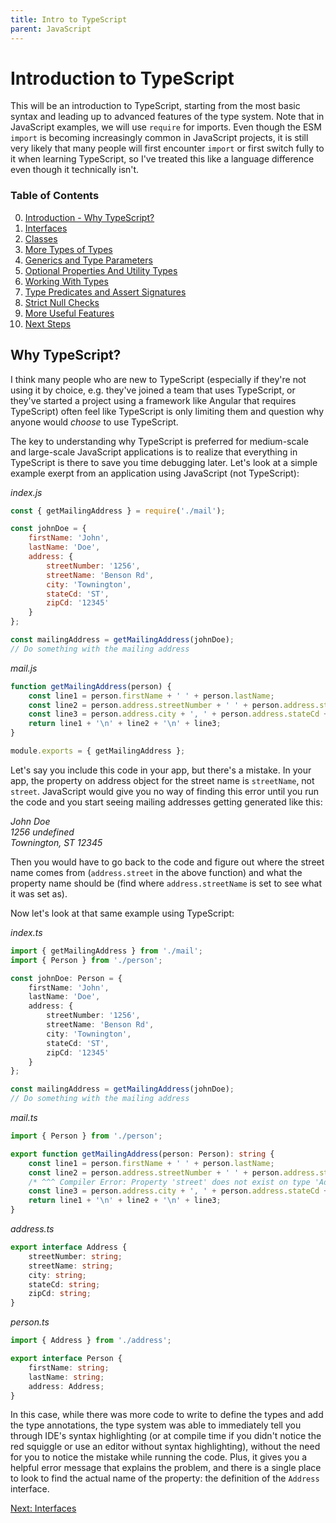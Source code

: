 ```yaml
---
title: Intro to TypeScript
parent: JavaScript
---
```

# Introduction to TypeScript
This will be an introduction to TypeScript, starting from the most basic syntax and leading up to advanced features of the type system. Note that in JavaScript examples, we will use `require` for imports. Even though the ESM `import` is becoming increasingly common in JavaScript projects, it is still very likely that many people will first encounter `import` or first switch fully to it when learning TypeScript, so I've treated this like a language difference even though it technically isn't.

### Table of Contents
0. [Introduction - Why TypeScript?](0-intro.md)
1. [Interfaces](1-interfaces.md)
1. [Classes](2-classes.md)
1. [More Types of Types](3-types.md)
1. [Generics and Type Parameters](4-generics.md)
1. [Optional Properties And Utility Types](5-utility.md)
1. [Working With Types](6-return-of-the-types.md)
1. [Type Predicates and Assert Signatures](7-type-predicates.md)
1. [Strict Null Checks](8-strict-null-checks.md)
1. [More Useful Features](9-useful-stuff.md)
1. [Next Steps](10-next-steps.md)

## Why TypeScript?
I think many people who are new to TypeScript (especially if they're not using it by choice, e.g. they've joined a team that uses TypeScript, or they've started a project using a framework like Angular that requires TypeScript) often feel like TypeScript is only limiting them and question why anyone would *choose* to use TypeScript.

The key to understanding why TypeScript is preferred for medium-scale and large-scale JavaScript applications is to realize that everything in TypeScript is there to save you time debugging later. Let's look at a simple example exerpt from an application using JavaScript (not TypeScript):

_index.js_
```JavaScript
const { getMailingAddress } = require('./mail');

const johnDoe = {
    firstName: 'John',
    lastName: 'Doe',
    address: {
        streetNumber: '1256',
        streetName: 'Benson Rd',
        city: 'Townington',
        stateCd: 'ST',
        zipCd: '12345'
    }
};

const mailingAddress = getMailingAddress(johnDoe);
// Do something with the mailing address
```

_mail.js_
```JavaScript
function getMailingAddress(person) {
    const line1 = person.firstName + ' ' + person.lastName;
    const line2 = person.address.streetNumber + ' ' + person.address.street;
    const line3 = person.address.city + ', ' + person.address.stateCd + ' ' + person.address.zipCd;
    return line1 + '\n' + line2 + '\n' + line3;
}

module.exports = { getMailingAddress };
```

Let's say you include this code in your app, but there's a mistake. In your app, the property on address object for the street name is `streetName`, not `street`. JavaScript would give you no way of finding this error until you run the code and you start seeing mailing addresses getting generated like this:

_John Doe_  
_1256 undefined_  
_Townington, ST 12345_

Then you would have to go back to the code and figure out where the street name comes from (`address.street` in the above function) and what the property name should be (find where `address.streetName` is set to see what it was set as).

Now let's look at that same example using TypeScript:

_index.ts_
```TypeScript
import { getMailingAddress } from './mail';
import { Person } from './person';

const johnDoe: Person = {
    firstName: 'John',
    lastName: 'Doe',
    address: {
        streetNumber: '1256',
        streetName: 'Benson Rd',
        city: 'Townington',
        stateCd: 'ST',
        zipCd: '12345'
    }
};

const mailingAddress = getMailingAddress(johnDoe);
// Do something with the mailing address
```

_mail.ts_
```TypeScript
import { Person } from './person';

export function getMailingAddress(person: Person): string {
    const line1 = person.firstName + ' ' + person.lastName;
    const line2 = person.address.streetNumber + ' ' + person.address.street;
    /* ^^^ Compiler Error: Property 'street' does not exist on type 'Address'. ^^^ */
    const line3 = person.address.city + ', ' + person.address.stateCd + ' ' + person.address.zipCd;
    return line1 + '\n' + line2 + '\n' + line3;
}
```

_address.ts_
```TypeScript
export interface Address {
    streetNumber: string;
    streetName: string;
    city: string;
    stateCd: string;
    zipCd: string;
}
```

_person.ts_
```TypeScript
import { Address } from './address';

export interface Person {
    firstName: string;
    lastName: string;
    address: Address;
}
```

In this case, while there was more code to write to define the types and add the type annotations, the type system was able to immediately tell you through IDE's syntax highlighting (or at compile time if you didn't notice the red squiggle or use an editor without syntax highlighting), without the need for you to notice the mistake while running the code. Plus, it gives you a helpful error message that explains the problem, and there is a single place to look to find the actual name of the property: the definition of the `Address` interface.

[Next: Interfaces](1-interfaces.md)
